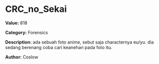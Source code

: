 # CRC_no_Sekai

**Value:** 818

**Category:** Forensics

**Description:**
ada sebuah foto anime, sebut saja characternya eu/yu. dia sedang berenang coba cari keanehan pada foto itu.

**Author:**
Coslow
